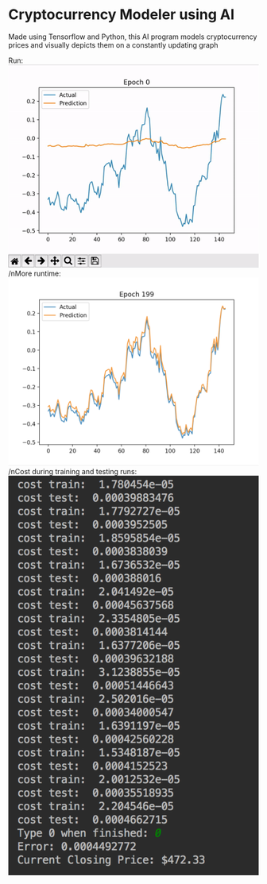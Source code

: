 # Cryptocurrency Modeler using AI
Made using Tensorflow and Python, this AI program models cryptocurrency prices and visually depicts them on a constantly updating graph

Run: ![run of thing](runCrypto.gif)
/nMore runtime: ![run screenshot](last.png)
/nCost during training and testing runs: ![console during run](info.png)
